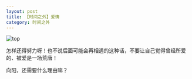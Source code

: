 ```yaml
---
layout: post
title: 【时间之外】爱情
category: 时间之外
---
```

![top](http://rbwl8nwm4.hd-bkt.clouddn.com/img/top-220325-2.png)
<p>怎样还得努力呀！也不说后面可能会再相遇的这种话，不要让自己觉得曾经所爱的、被爱是一场荒唐！</p>
<p>向阳，还需要什么理由嘛？</p>
  





